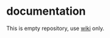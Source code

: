 documentation
=============

This is empty repository, use [wiki](https://github.com/andyceo/documentation/wiki) only.
